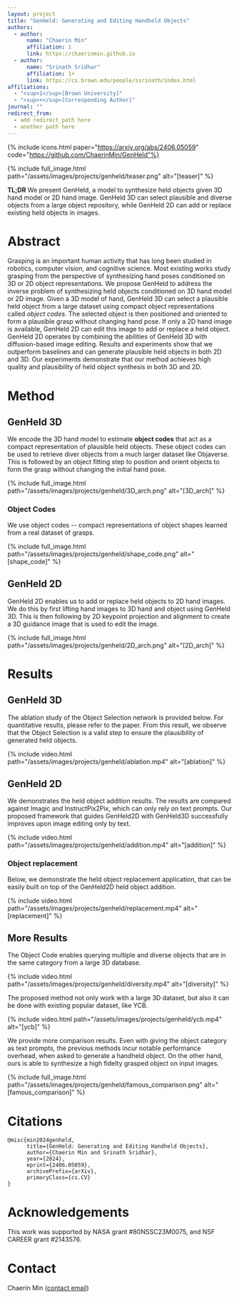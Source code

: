 ```yaml
---
layout: project
title: "GenHeld: Generating and Editing Handheld Objects"
authors:
  - author:
      name: "Chaerin Min"
      affiliation: 1
      link: https://chaerinmin.github.io
  - author:
      name: "Srinath Sridhar"
      affiliation: 1+
      link: https://cs.brown.edu/people/ssrinath/index.html
affiliations:
  - "<sup>1</sup>[Brown University]"
  - "<sup>+</sup>[Corresponding Author]"
journal: ""
redirect_from:
  - add redirect_path here
  - another path here
---
```


{% include icons.html paper="https://arxiv.org/abs/2406.05059" code="https://github.com/ChaerinMin/GenHeld"%}

{% include full_image.html path="/assets/images/projects/genheld/teaser.png" alt="[teaser]" %}

**TL;DR** We present GenHeld, a model to synthesize held objects given 3D hand model or 2D hand image.
GenHeld 3D can select plausible and diverse objects from a large object repository, while GenHeld 2D can add or replace existing held objects in images.

# Abstract

Grasping is an important human activity that has long been studied in robotics, computer vision, and cognitive science.
Most existing works study grasping from the perspective of synthesizing hand poses conditioned on 3D or 2D object representations.
We propose GenHeld to address the inverse problem of synthesizing held objects conditioned on 3D hand model or 2D image.
Given a 3D model of hand, GenHeld 3D can select a plausible held object from a large dataset using compact object representations called _object codes_.
The selected object is then positioned and oriented to form a plausible grasp without changing hand pose.
If only a 2D hand image is available, GenHeld 2D can edit this image to add or replace a held object.
GenHeld 2D operates by combining the abilities of GenHeld 3D with diffusion-based image editing.
Results and experiments show that we outperform baselines and can generate plausible held objects in both 2D and 3D.
Our experiments demonstrate that our method achieves high quality and plausibility of held object synthesis in both 3D and 2D.

# Method

## GenHeld 3D

We encode the 3D hand model to estimate **object codes** that act as a compact representation of plausible held objects.
These object codes can be used to retrieve diver objects from a much larger dataset like Objaverse.
This is followed by an object fitting step to position and orient objects to form the grasp without changing the initial hand pose.

{% include full_image.html path="/assets/images/projects/genheld/3D_arch.png" alt="[3D_arch]" %}

### Object Codes

We use object codes -- compact representations of object shapes learned from a real dataset of grasps.

{% include full_image.html path="/assets/images/projects/genheld/shape_code.png" alt="[shape_code]" %}

## GenHeld 2D

GenHeld 2D enables us to add or replace held objects to 2D hand images.
We do this by first lifting hand images to 3D hand and object using GenHeld 3D.
This is then following by 2D keypoint projection and alignment to create a 3D guidance image that is used to edit the image.

{% include full_image.html path="/assets/images/projects/genheld/2D_arch.png" alt="[2D_arch]" %}

# Results

## GenHeld 3D

The ablation study of the Object Selection network is provided below. For quantitative results, please refer to the paper. From this result, we observe that the Object Selection is a valid step to ensure the plausibility of generated held objects.

{% include video.html path="/assets/images/projects/genheld/ablation.mp4" alt="[ablation]" %}

## GenHeld 2D

We demonstrates the held object addition results. The results are compared against Imagic and InstructPix2Pix, which can only rely on text prompts. Our proposed framework that guides GenHeld2D with GenHeld3D successfully improves upon image editing only by text.

{% include video.html path="/assets/images/projects/genheld/addition.mp4" alt="[addition]" %}

### Object replacement

Below, we demonstrate the held object replacement application, that can be easily built on top of the GenHeld2D held object addition.

{% include video.html path="/assets/images/projects/genheld/replacement.mp4" alt="[replacement]" %}

## More Results

The Object Code enables querying multiple and diverse objects that are in the same category from a large 3D database. 

{% include video.html path="/assets/images/projects/genheld/diversity.mp4" alt="[diversity]" %}

The proposed method not only work with a large 3D dataset, but also it can be done with existing popular dataset, like YCB.

{% include video.html path="/assets/images/projects/genheld/ycb.mp4" alt="[ycb]" %}

We provide more comparison results. Even with giving the object category as text prompts, the previous methods incur notable performance overhead, when asked to generate a handheld object. On the other hand, ours is able to synthesize a high fidelty grasped object on input images.

{% include full_image.html path="/assets/images/projects/genheld/famous_comparison.png" alt="[famous_comparison]" %}


# Citations
    @misc{min2024genheld,
          title={GenHeld: Generating and Editing Handheld Objects}, 
          author={Chaerin Min and Srinath Sridhar},
          year={2024},
          eprint={2406.05059},
          archivePrefix={arXiv},
          primaryClass={cs.CV}
    }

# Acknowledgements
This work was supported by NASA grant #80NSSC23M0075, and NSF CAREER grant #2143576.

# Contact

Chaerin Min ([contact email](chaerin_min@brown.edu))
